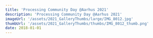 ```yaml
---
title: 'Processing Community Day @Aarhus 2021'
description: 'Processing Community Day @Aarhus 2021'
imageUrl: '/assets/2021_GalleryThumbs/large/IMG_8012.jpg'
thumbUrl: '/assets/2021_GalleryThumbs/thumbs/IMG_8012_thumb.png'
date: 2018-01-01
---
```

